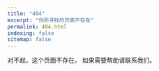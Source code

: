 ```yaml
---
title: "404"
excerpt: "你所寻找的页面不存在"
permalink: 404.html
indexing: false
sitemap: false
---
```

对不起，这个页面不存在。
如果需要帮助请联系我们。
